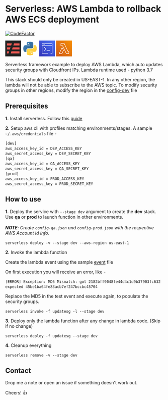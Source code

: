 # Serverless: AWS Lambda to rollback AWS ECS deployment
[![CodeFactor](https://www.codefactor.io/repository/github/abiydv/serverless-aws-lambda-ecs-rollback/badge)](https://www.codefactor.io/repository/github/abiydv/serverless-aws-lambda-ecs-rollback)

![servrless](https://github.com/abiydv/ref-docs/blob/master/images/logos/serverless_small.png)
![py](https://github.com/abiydv/ref-docs/blob/master/images/logos/python_small.png)
![cli](https://github.com/abiydv/ref-docs/blob/master/images/logos/aws-cli_small.png)
![aws-lambda](https://github.com/abiydv/ref-docs/blob/master/images/logos/aws-lambda_small.png)

Serverless framework example to deploy AWS Lambda, which auto updates security groups with Cloudfront IPs. Lambda runtime used - python 3.7

This stack should only be created in US-EAST-1. In any other region, the lambda will not be able to subscribe to the AWS topic. To modify security groups in other regions, modify the region in the [config-dev](./config-dev.json) file

## Prerequisites
   **1.** Install serverless. Follow this [guide](https://serverless.com/framework/docs/providers/aws/guide/installation/)
   
   **2.** Setup aws cli with profiles matching environments/stages. A sample `~/.aws/credentials` file - 
   
   ```
   [dev]
   aws_access_key_id = DEV_ACCESS_KEY
   aws_secret_access_key = DEV_SECRET_KEY
   [qa]
   aws_access_key_id = QA_ACCESS_KEY
   aws_secret_access_key = QA_SECRET_KEY
   [prod]
   aws_access_key_id = PROD_ACCESS_KEY
   aws_secret_access_key = PROD_SECRET_KEY
   ```

## How to use

  **1.** Deploy the service with `--stage dev` argument to create the **dev** stack. Use **qa** or **prod** to launch function in other environments. <br><br>
  ***NOTE**: Create `config-qa.json` and `config-prod.json` with the respective AWS Account Id info.*

  ```
  serverless deploy -v --stage dev --aws-region us-east-1 
  ```

  **2.** Invoke the lambda function

  Create the lambda event using the sample [event](./event.json) file

  On first execution you will receive an error, like - 
  ```
  [ERROR] Exception: MD5 Mismatch: got 2182bff9048fe44d4c1d9b37903fc632 expected 45be1ba64fe83acb7ef247bccbc45704
  ```
  Replace the MD5 in the test event and execute again, to populate the security groups.

  ```
  serverless invoke -f updatesg -l --stage dev
  ```


  **3.** Deploy only the lambda function after any change in lambda code. (Skip if no change)
  ```
  serverless deploy -f updatesg --stage dev
  ```

  **4.** Cleanup everything
  ```
  serverless remove -v --stage dev
  ```

## Contact

Drop me a note or open an issue if something doesn't work out.

Cheers! :thumbsup:

